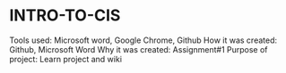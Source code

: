 # INTRO-TO-CIS
Tools used: Microsoft word, Google Chrome, Github
How it was created: Github, Microsoft Word
Why it was created: Assignment#1
Purpose of project: Learn project and wiki
